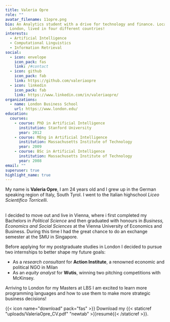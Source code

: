 ```yaml
---
title: Valeria Opre
role: ""
avatar_filename: 11opre.png
bio: An Analytics student with a drive for technology and finance. Located in
  London, lived in four different countries!
interests:
  - Artificial Intelligence
  - Computational Linguistics
  - Information Retrieval
social:
  - icon: envelope
    icon_pack: fas
    link: /#contact
  - icon: github
    icon_pack: fab
    link: https://github.com/valeriaopre
  - icon: linkedin
    icon_pack: fab
    link: https://www.linkedin.com/in/valeriaopre/
organizations:
  - name: London Business School
    url: https://www.london.edu/
education:
  courses:
    - course: PhD in Artificial Intelligence
      institution: Stanford University
      year: 2012
    - course: MEng in Artificial Intelligence
      institution: Massachusetts Institute of Technology
      year: 2009
    - course: BSc in Artificial Intelligence
      institution: Massachusetts Institute of Technology
      year: 2008
email: ""
superuser: true
highlight_name: true
---
```

My name is **Valeria Opre**, I am 24 years old and I grew up in the German speaking region of Italy, South Tyrol. I went to the Italian highschool *Liceo Scientifico Torricelli*.

\
I decided to move out and live in Vienna, where i first completed my Bachelors in *Political Science* and then graduated with honours in *Business, Economics and Social Sciences* at the Vienna University of Economics and Business. During this time I had the great chance to do an exchange semester at the SMU in Singapore.

Before applying for my postgraduate studies in London I decided to pursue two internships to better shape my future goals: 

* As a *research consultant* for **Action Institute**, a renowned economic and political NGO in Milan 
* As an *equity analyst* for **Wutis**, winning two pitching competitions with McKinsey.

Arriving to London for my Masters at LBS I am excited to learn more programming languages and how to use them to make more strategic business decisions!

{{< icon name="download" pack="fas" >}} Download my {{< staticref "uploads/ValeriaOpre_CV.pdf" "newtab" >}}resumé{{< /staticref >}}.